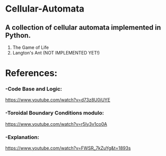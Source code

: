 # Cellular-Automata

## A collection of cellular automata implemented in Python.
1. The Game of Life
2. Langton's Ant (NOT IMPLEMENTED YET!)



# References:

### -Code Base and Logic:
 https://www.youtube.com/watch?v=d73z8U0iUYE 

### -Toroidal Boundary Conditions modulo: 
https://www.youtube.com/watch?v=r5Iy3v1co0A

### -Explanation: 
https://www.youtube.com/watch?v=FWSR_7kZuYg&t=1893s